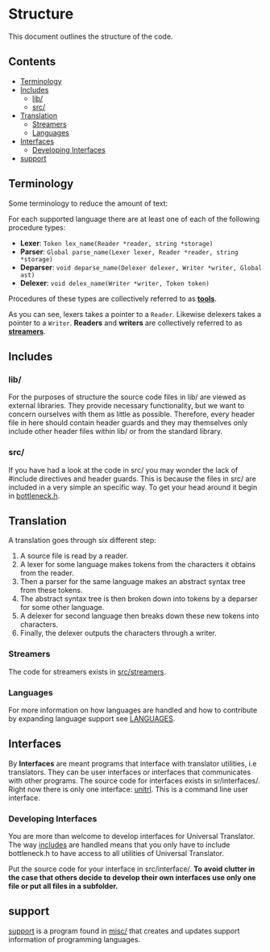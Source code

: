 # Structure

This document outlines the structure of the code.

## Contents

- [Terminology](#terminology)
- [Includes](#includes)
  - [lib/](#lib)
  - [src/](#src)
- [Translation](#translation)
  - [Streamers](#streamers)
  - [Languages](#languages)
- [Interfaces](#interfaces)
  - [Developing Interfaces](#developing-interfaces)
- [support](#support)

## Terminology

Some terminology to reduce the amount of text:

For each supported language there are at least one of each of the following procedure types:

- **Lexer**: `Token lex_name(Reader *reader, string *storage)`
- **Parser**: `Global parse_name(Lexer lexer, Reader *reader, string *storage)`
- **Deparser**: `void deparse_name(Delexer delexer, Writer *writer, Global ast)`
- **Delexer**: `void delex_name(Writer *writer, Token token)`

Procedures of these types are collectively referred to as [**tools**](LANGUAGE.md#tools).

As you can see, lexers takes a pointer to a `Reader`.
Likewise delexers takes a pointer to a `Writer`.
**Readers** and **writers** are collectively referred to as [**streamers**](#streamers).

## Includes

### lib/

For the purposes of structure the source code files in lib/ are viewed as external libraries.
They provide necessary functionality, but we want to concern ourselves with them as little as possible.
Therefore, every header file in here should contain header guards and they may themselves only include other header files within lib/ or from the standard library.

### src/

If you have had a look at the code in src/ you may wonder the lack of \#include directives and header guards.
This is because the files in src/ are included in a very simple an specific way. To get your head around it begin in [bottleneck.h](src/bottleneck.h).

## Translation

A translation goes through six different step:

1. A source file is read by a reader.
2. A lexer for some language makes tokens from the characters it obtains from the reader.
3. Then a parser for the same language makes an abstract syntax tree from these tokens.
4. The abstract syntax tree is then broken down into tokens by a deparser for some other language.
5. A delexer for second language then breaks down these new tokens into characters.
6. Finally, the delexer outputs the characters through a writer.

### Streamers

The code for streamers exists in [src/streamers](src/streamers).

### Languages

For more information on how languages are handled and how to contribute by expanding language support see [LANGUAGES](LANGUAGES.md).

## Interfaces

By **Interfaces** are meant programs that interface with translator utilities, i.e translators.
They can be user interfaces or interfaces that communicates with other programs.
The source code for interfaces exists in sr/interfaces/.
Right now there is only one interface: [unitrl](src/interfaces/unitrl.c).
This is a command line user interface.

### Developing Interfaces

You are more than welcome to develop interfaces for Universal Translator.
The way [includes](#Includes) are handled means that you only have to include bottleneck.h to have access to all utilities of Universal Translator.

Put the source code for your interface in src/interface/.
**To avoid clutter in the case that others decide to develop their own interfaces use only one file or put all files in a subfolder.**

## support

[support](src/support.c) is a program found in [misc/](misc) that creates and updates support information of programming languages.